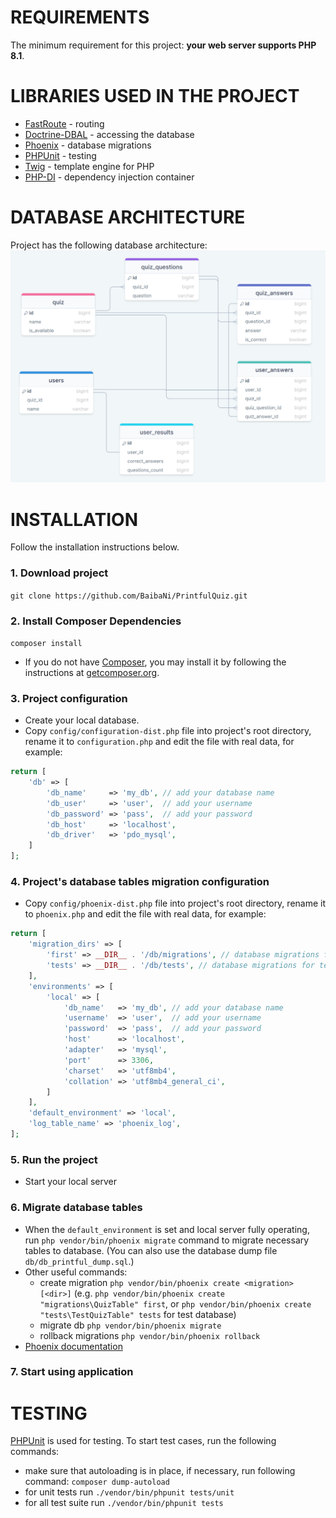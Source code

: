 # REQUIREMENTS

The minimum requirement for this project: **your web server supports PHP 8.1**.

# LIBRARIES USED IN THE PROJECT
- [FastRoute](https://github.com/nikic/FastRoute) - routing
- [Doctrine-DBAL](https://www.doctrine-project.org/projects/doctrine-dbal/en/latest/reference/introduction.html#introduction) - accessing the database
- [Phoenix](https://github.com/lulco/phoenix) - database migrations
- [PHPUnit](https://phpunit.de/) - testing
- [Twig](https://twig.symfony.com/doc/3.x/) - template engine for PHP
- [PHP-DI](https://github.com/PHP-DI/PHP-DI) - dependency injection container

# DATABASE ARCHITECTURE
Project has the following database architecture:
![printful_schema.png](printful_schema.png)

# INSTALLATION
Follow the installation instructions below.

### 1. Download project

`git clone https://github.com/BaibaNi/PrintfulQuiz.git`

### 2. Install Composer Dependencies

`composer install`

- If you do not have [Composer](https://getcomposer.org/), you may install it by following the instructions at [getcomposer.org](https://getcomposer.org/doc/00-intro.md#installation-nix).

### 3. Project configuration
- Create your local database.
- Copy `config/configuration-dist.php` file into project's root directory, rename it to `configuration.php` and edit the file with real data, for example:
```php
return [
    'db' => [
        'db_name'     => 'my_db', // add your database name
        'db_user'     => 'user',  // add your username
        'db_password' => 'pass',  // add your password
        'db_host'     => 'localhost',
        'db_driver'   => 'pdo_mysql',
    ]
];
```

### 4. Project's database tables migration configuration
- Copy `config/phoenix-dist.php` file into project's root directory, rename it to `phoenix.php` and edit the file with real data, for example:
```php
return [
    'migration_dirs' => [
        'first' => __DIR__ . '/db/migrations', // database migrations for project
        'tests' => __DIR__ . '/db/tests', // database migrations for tests
    ],
    'environments' => [
        'local' => [
            'db_name'   => 'my_db', // add your database name
            'username'  => 'user',  // add your username
            'password'  => 'pass',  // add your password
            'host'      => 'localhost',
            'adapter'   => 'mysql',
            'port'      => 3306,
            'charset'   => 'utf8mb4',
            'collation' => 'utf8mb4_general_ci',
        ]
    ],
    'default_environment' => 'local', 
    'log_table_name' => 'phoenix_log',
];
```

### 5. Run the project
- Start your local server

### 6. Migrate database tables
- When the `default_environment` is set and local server fully operating, run `php vendor/bin/phoenix migrate` command to migrate necessary tables to database. (You can also use the database dump file `db/db_printful_dump.sql`.)
- Other useful commands:
    - create migration `php vendor/bin/phoenix create <migration> [<dir>]` (e.g. `php vendor/bin/phoenix create "migrations\QuizTable" first`, or `php vendor/bin/phoenix create "tests\TestQuizTable" tests` for test database)
    - migrate db `php vendor/bin/phoenix migrate`
    - rollback migrations `php vendor/bin/phoenix rollback`
- [Phoenix documentation](https://github.com/lulco/phoenix)

### 7. Start using application

# TESTING
[PHPUnit](https://phpunit.de/) is used for testing.
To start  test cases, run the following commands:
- make sure that autoloading is in place, if necessary, run following command: `composer dump-autoload`
- for unit tests run `./vendor/bin/phpunit tests/unit`
- for all test suite run `./vendor/bin/phpunit tests`
